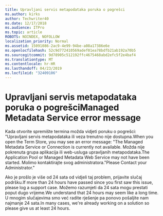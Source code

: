 ```yaml
---
title: Upravljani servis metapodataka poruka o pogrešci
ms.author: kirks
author: Techwriter40
ms.date: 12/17/2018
ms.audience: ITPro
ms.topic: article
ROBOTS: NOINDEX, NOFOLLOW
localization_priority: Normal
ms.assetid: 15091086-2ac9-4e99-94be-a08a17386e6e
ms.openlocfilehash: 52c9d772410569adef01ea78bdfb21ab192a70b5
ms.sourcegitcommit: 9d78905c512192ffc4675468abd2efc5f2e4baf4
ms.translationtype: MT
ms.contentlocale: hr-HR
ms.lasthandoff: 04/23/2019
ms.locfileid: "32409106"
---
```

# <a name="managed-metadata-service-error-message"></a><span data-ttu-id="4ecb0-102">Upravljani servis metapodataka poruka o pogrešci</span><span class="sxs-lookup"><span data-stu-id="4ecb0-102">Managed Metadata Service error message</span></span>

<span data-ttu-id="4ecb0-103">Kada otvorite spremište termina možda vidjeti poruku o pogrešci: "Upravljani servis metapodataka ili veza trenutno nije dostupna.</span><span class="sxs-lookup"><span data-stu-id="4ecb0-103">When you open the Term Store, you may see an error message: "The Managed Metadata Service or Connection is currently not available.</span></span> <span data-ttu-id="4ecb0-104">Možda nije pokrenuta grupa aplikacija ili web-usluga upravljanih metapodataka.</span><span class="sxs-lookup"><span data-stu-id="4ecb0-104">The Application Pool or Managed Metadata Web Service may not have been started.</span></span> <span data-ttu-id="4ecb0-105">Molimo kontaktirajte svog administratora."</span><span class="sxs-lookup"><span data-stu-id="4ecb0-105">Please Contact your Administrator."</span></span>
  
<span data-ttu-id="4ecb0-106">Ako je prošlo je više od 24 sata od vidjeli taj problem, prijavite slučaj podršku.</span><span class="sxs-lookup"><span data-stu-id="4ecb0-106">If more than 24 hours have passed since you first saw this issue, please log a support case.</span></span> <span data-ttu-id="4ecb0-107">Možemo razumjeti da 24 sata mogu prestati poput dugo vrijeme.</span><span class="sxs-lookup"><span data-stu-id="4ecb0-107">We understand that 24 hours may seem like a long time.</span></span> <span data-ttu-id="4ecb0-108">U mnogim slučajevima smo već radite rješenje pa ponovo pošaljite nam najmanje 24 sata.</span><span class="sxs-lookup"><span data-stu-id="4ecb0-108">In many cases, we're already working on a solution so please give us at least 24 hours.</span></span>
  

